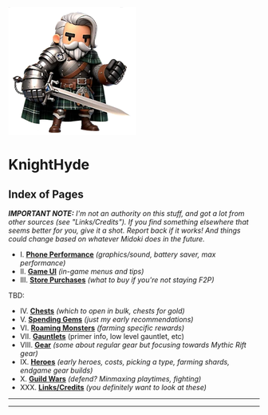 ![image of a cartoon knight](./images/knighthyde1.256sharp.webp) 
# KnightHyde 

## Index of Pages

***IMPORTANT NOTE:*** *I'm not an authority on this stuff, and got a lot from other sources (see "Links/Credits"). If you find something elsewhere that seems better for you, give it a shot. Report back if it works! And things could change based on whatever Midoki does in the future.*

* I. **[Phone Performance](./1-performance.md)** *(graphics/sound, battery saver, max performance)*
* II. **[Game UI](./2-UI.md)** *(in-game menus and tips)*
* III. **[Store Purchases](./3-store.md)** *(what to buy if you're not staying F2P)*

TBD:
* IV. **[Chests](./4-chests.md)** *(which to open in bulk, chests for gold)*
* V. **[Spending Gems]()** *(just my early recommendations)*
* VI. **[Roaming Monsters]()** *(farming specific rewards)*
* VII. **[Gauntlets]()** (primer info, low level gauntlet, etc)
* VIII. **[Gear]()** *(some about regular gear but focusing towards Mythic Rift gear)*
* IX. **[Heroes]()** *(early heroes, costs, picking a type, farming shards, endgame gear builds)*
* X. **[Guild Wars]()** *(defend? Minmaxing playtimes, fighting)*
* XXX. **[Links/Credits]()** *(you definitely want to look at these)*

---
---
